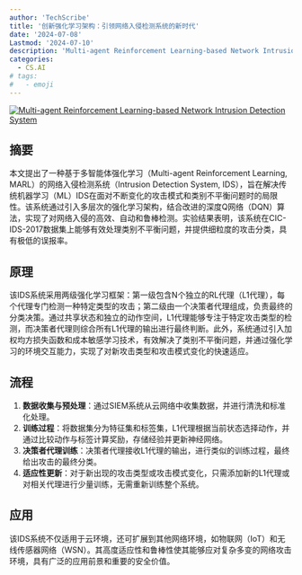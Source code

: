 ```yaml
---
author: 'TechScribe'
title: '创新强化学习架构：引领网络入侵检测系统的新时代'
date: '2024-07-08'
Lastmod: '2024-07-10'
description: 'Multi-agent Reinforcement Learning-based Network Intrusion Detection System'
categories:
  - CS.AI
# tags:
#   - emoji
---
```


[![Multi-agent Reinforcement Learning-based Network Intrusion Detection System](https://arxiv-research-1301205113.cos.ap-guangzhou.myqcloud.com/images/2407.05766v1.pdf_0.jpg)](https://arxiv.org/abs/2407.05766v1)

## 摘要

本文提出了一种基于多智能体强化学习（Multi-agent Reinforcement Learning, MARL）的网络入侵检测系统（Intrusion Detection System, IDS），旨在解决传统机器学习（ML）IDS在面对不断变化的攻击模式和类别不平衡问题时的局限性。该系统通过引入多层次的强化学习架构，结合改进的深度Q网络（DQN）算法，实现了对网络入侵的高效、自动和鲁棒检测。实验结果表明，该系统在CIC-IDS-2017数据集上能够有效处理类别不平衡问题，并提供细粒度的攻击分类，具有极低的误报率。<!--more-->

## 原理

该IDS系统采用两级强化学习框架：第一级包含N个独立的RL代理（L1代理），每个代理专门检测一种特定类型的攻击；第二级由一个决策者代理组成，负责最终的分类决策。通过共享状态和独立的动作空间，L1代理能够专注于特定攻击类型的检测，而决策者代理则综合所有L1代理的输出进行最终判断。此外，系统通过引入加权均方损失函数和成本敏感学习技术，有效解决了类别不平衡问题，并通过强化学习的环境交互能力，实现了对新攻击类型和攻击模式变化的快速适应。

## 流程

1. **数据收集与预处理**：通过SIEM系统从云网络中收集数据，并进行清洗和标准化处理。
2. **训练过程**：将数据集分为特征集和标签集，L1代理根据当前状态选择动作，并通过比较动作与标签计算奖励，存储经验并更新神经网络。
3. **决策者代理训练**：决策者代理接收L1代理的输出，进行类似的训练过程，最终给出攻击的最终分类。
4. **适应性更新**：对于新出现的攻击类型或攻击模式变化，只需添加新的L1代理或对相关代理进行少量训练，无需重新训练整个系统。

## 应用

该IDS系统不仅适用于云环境，还可扩展到其他网络环境，如物联网（IoT）和无线传感器网络（WSN）。其高度适应性和鲁棒性使其能够应对复杂多变的网络攻击环境，具有广泛的应用前景和重要的安全价值。